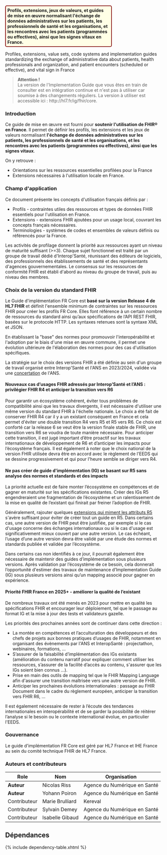 <p style="padding: 5px; border-radius: 5px; border: 2px solid maroon; background: #ffffe6; width: 65%">
<b>
Profils, extensions, jeux de valeurs, et guides de mise en œuvre normalisant l'échange de données administratives sur les patients, les professionnels de santé et les organisations, et les rencontres avec les patients (programmées ou effectives), ainsi que les signes vitaux en France.
</b><br>

Profiles, extensions, value sets, code systems and implementation guides standardizing the exchange of administrative data about patients, health professionals and organization, and patient encounters (scheduled or effective), and vital sign in France

</p>

<blockquote class="stu-note">
<p>
  <b>Attention !</b>
  <br>
 La version de l'Implementation Guide que vous êtes en train de consulter est en intégration continue et n'est pas à utiliser car soumise à des changements réguliers. La version à utiliser est accessible ici : http://hl7.fr/ig/fhir/core.
</p>
</blockquote>

### Introduction

Ce guide de mise en œuvre est fourni pour **soutenir l'utilisation de FHIR® en France**. Il permet de définir les profils, les extensions et les jeux de valeurs normalisant **l'échange de données administratives sur les patients, les professionnels de santé et les organisations, et les rencontres avec les patients (programmées ou effectives), ainsi que les signes vitaux**.

On y retrouve :

* Orientations sur les ressources essentielles profilées pour la France
* Extensions nécessaires à l'utilisation locale en France.

### Champ d'application

Ce document présente les concepts d'utilisation français définis par :

* Profils - contraintes utiles des ressources et types de données FHIR essentiels pour l'utilisation en France.
* Extensions - extensions FHIR ajoutées pour un usage local, couvrant les concepts français nécessaires.
* Terminologies - systèmes de codes et ensembles de valeurs définis ou référencés pour la France.

Les activités de profilage donnent la priorité aux ressources ayant un niveau de maturité suffisant (>=3). Chaque sujet fonctionnel est traité par un groupe de travail dédié d'Interop'Santé, réunissant des éditeurs de logiciels, des professionnels des établissements de santé et des représentants d'agences gouvernementales. Le consensus sur les ressources de conformité FHIR est établi d'abord au niveau du groupe de travail, puis au niveau des membres.

### Choix de la version du standard FHIR

Le Guide d'implémentation FR Core est **basé sur la version Release 4 de HL7 FHIR** et définit l'ensemble minimum de contraintes sur les ressources FHIR pour créer les profils FR Core. Elles font référence à un certain nombre de ressources du standard ainsi qu’aux spécifications de l’API REST FHIR, basées sur le protocole HTTP. Les syntaxes retenues sont la syntaxe XML et JSON.

En établissant la "base" des normes pour promouvoir l'interopérabilité et l'adoption par le biais d'une mise en œuvre commune, il permet une évolution ultérieure de l'élaboration des normes pour des cas d'utilisation spécifiques.

La stratégie sur le choix des versions FHIR a été définie au sein d'un groupe de travail organisé entre Interop'Santé et l'ANS en 2023/2024, validée via une [concertation](https://participez.esante.gouv.fr/project/fhir-r5-ou-r4/presentation/presentation) de l'ANS.

#### Nouveaux cas d’usages FHIR adressés par Interop’Santé et l’ANS : privilégier FHIR R4 et anticiper la transition vers R6

Pour garantir un écosystème cohérent, éviter tous problèmes de compatibilité ainsi que les travaux divergents, il est nécessaire d'utiliser une même version du standard FHIR à l'échelle nationale. Le choix a été fait de conserver FHIR R4 car il y a un existant conséquent en France et cela permet d'éviter une double transition R4 vers R5 et R5 vers R6. Ce choix est conforté car la release 6 se veut être la version finale stable de FHIR, une transition vers R6 se voudra de toute manière nécessaire. Pour anticiper cette transition, il est jugé important d’être proactif sur les travaux internationaux de développement de R6 et d’anticiper les impacts pour l’écosystème français.
Il est également à noter que le choix national de la version FHIR utilisée devra être en accord avec le règlement de l'EEDS qui se dessine progressivement et qui pour l'heure semble se diriger vers R4.

#### Ne pas créer de guide d'implémentation (IG) se basant sur R5 sans analyse des normes et standards et des impacts

La priorité actuelle est de faire monter l’écosystème en compétences et de gagner en maturité sur les spécifications existantes. Créer des IGs R5 engendreraient une fragmentation de l’écosystème et un ralentissement de la mise en qualité de l’existant qui finirait par freiner l’adoption de FHIR.

Généralement, rajouter quelques [extensions qui miment les attributs R5](https://hl7.org/fhir/R5/versions.html#extensions) s'avère suffisant pour éviter de créer tout un guide en R5. Dans certains cas, une autre version de FHIR peut être justifiée, par exemple si le cas d'usage concerne des échanges internationaux ou si le cas d'usage est significativement mieux couvert par une autre version. Le cas échéant, l’usage d’une autre version devra être validé par une étude des normes et standards publiée et validée par l’écosystème.

Dans certains cas non identifiés à ce jour, il pourrait également être nécessaire de maintenir des guides d’implémentation sous plusieurs versions. Après validation par l’écosystème de ce besoin, cela donnerait l’opportunité d'estimer des travaux de maintenance d’Implementation Guide (IG) sous plusieurs versions ainsi qu’un mapping associé pour gagner en expérience.

#### Priorité FHIR France en 2025+ - améliorer la qualité de l’existant

De nombreux travaux ont été menés en 2023 pour mettre en qualité les spécifications FHIR et encourager leur déploiement, tel que le passage au format IG et la mise à jour des tests et validateurs gazelle.

Les priorités des prochaines années sont de continuer dans cette direction :

<div>
    <ul>
        <li>La montée en compétences et l’acculturation des développeurs et des chefs de projets aux bonnes pratiques d’usages de FHIR, notamment en organisant des évènements par l'ANS et InteropSanté : projectathon, webinaires, formations, ...</li>
        <li>S’assurer de la faisabilité d’implémentation des IGs existants (amélioration du contenu narratif pour expliquer comment utiliser les ressources, s’assurer de la facilité d’accès au contenu, s'assurer que les IGs soient bien connus …).</li>
        <li>Prise en main des outils de mapping tel que le FHIR Mapping Language afin d'assurer une transition maîtrisée vers une autre version de FHIR.</li>
        <li>Anticiper les prochaines évolutions internationales : passage au FHIR Document dans le cadre du règlement européen, anticiper la transition vers FHIR R6, ...</li>
    </ul>
</div>

Il est également nécessaire de rester à l’écoute des tendances internationales en interopérabilité et de se garder la possibilité de réitérer l’analyse si le besoin ou le contexte international évolue, en particulier l'EEDS.

### Gouvernance

Le guide d'implémentation FR Core est géré par HL7 France et IHE France au sein du comité technique FHIR de HL7 France.
### Auteurs et contributeurs

| Role  | Nom           | Organisation |
| --- |---------------|--------------|
| **Auteur**   | Nicolas Riss    | Agence du Numérique en Santé |
| **Auteur**   | Yohann Poiron   | Agence du Numérique en Santé |
| Contributeur | Marie Brulliard | Kereval                      |
| Contributeur | Sylvain Demey   | Agence du Numérique en Santé |
| Contributeur | Isabelle Gibaud | Agence du Numérique en Santé |

## Dépendances

{% include dependency-table.xhtml %}
